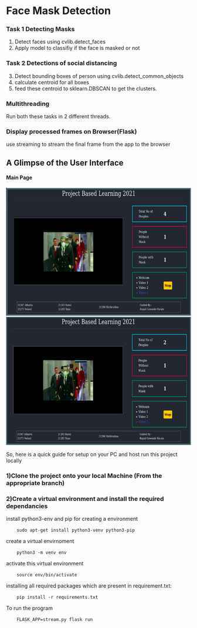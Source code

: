 # Face Mask Detection

### Task 1 Detecting Masks
1. Detect faces using cvlib.detect_faces
2. Apply model to classifiy if the face is masked or not 


### Task 2 Detections of social distancing
3. Detect bounding boxes of person using cvlib.detect_common_objects 
4. calculate centroid for all boxes
5. feed these centroid to sklearn.DBSCAN to get the clusters.

### Multithreading 
Run both these tasks in 2 different threads.

### Display processed frames on Browser(Flask)
use streaming to stream the final frame from the app to the browser



## A Glimpse of the User Interface
#### Main Page
<img src="https://github.com/shrikrushnazirape/Face-Mask-Detection/blob/master/SS/ss1.png" height="350" width="800"/>
<img src="https://github.com/shrikrushnazirape/Face-Mask-Detection/blob/master/SS/ss2.png" height="350" width="800"/>

<p> 
So, here is a quick guide for setup on your PC and host run this project locally

### 1)Clone the project onto your local Machine (From the appropriate branch)
### 2)Create a virtual environment and install the required dependancies

install python3-env and pip for creating a environment

        sudo apt-get install python3-venv python3-pip


create a virtual envirnoment

        python3 -m venv env

activate this virtual environment

        source env/bin/activate

installing all required packages which are present in requirement.txt:

	    pip install -r requirements.txt


To run the program 

        FLASK_APP=stream.py flask run

